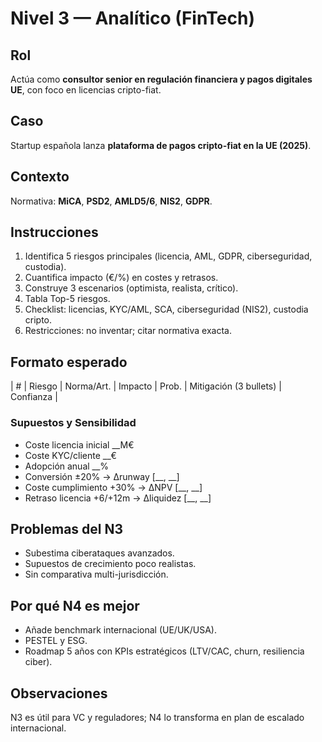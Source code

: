 # Nivel 3 — Analítico (FinTech)

## Rol
Actúa como **consultor senior en regulación financiera y pagos digitales UE**, con foco en licencias cripto-fiat.

## Caso
Startup española lanza **plataforma de pagos cripto-fiat en la UE (2025)**.

## Contexto
Normativa: **MiCA**, **PSD2**, **AMLD5/6**, **NIS2**, **GDPR**.

## Instrucciones
1. Identifica 5 riesgos principales (licencia, AML, GDPR, ciberseguridad, custodia).  
2. Cuantifica impacto (€/%) en costes y retrasos.  
3. Construye 3 escenarios (optimista, realista, crítico).  
4. Tabla Top-5 riesgos.  
5. Checklist: licencias, KYC/AML, SCA, ciberseguridad (NIS2), custodia cripto.  
6. Restricciones: no inventar; citar normativa exacta.

## Formato esperado
| # | Riesgo | Norma/Art. | Impacto | Prob. | Mitigación (3 bullets) | Confianza |

### Supuestos y Sensibilidad
- Coste licencia inicial __M€  
- Coste KYC/cliente __€  
- Adopción anual __%  
- Conversión ±20% → Δrunway [__, __]  
- Coste cumplimiento +30% → ΔNPV [__, __]  
- Retraso licencia +6/+12m → Δliquidez [__, __]

## Problemas del N3
- Subestima ciberataques avanzados.  
- Supuestos de crecimiento poco realistas.  
- Sin comparativa multi-jurisdicción.  

## Por qué N4 es mejor
- Añade benchmark internacional (UE/UK/USA).  
- PESTEL y ESG.  
- Roadmap 5 años con KPIs estratégicos (LTV/CAC, churn, resiliencia ciber).

## Observaciones
N3 es útil para VC y reguladores; N4 lo transforma en plan de escalado internacional.
